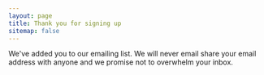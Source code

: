 ```yaml
---
layout: page
title: Thank you for signing up
sitemap: false
---
```


We've added you to our emailing list. We will never email share your email address with anyone and we promise not to overwhelm your inbox.
